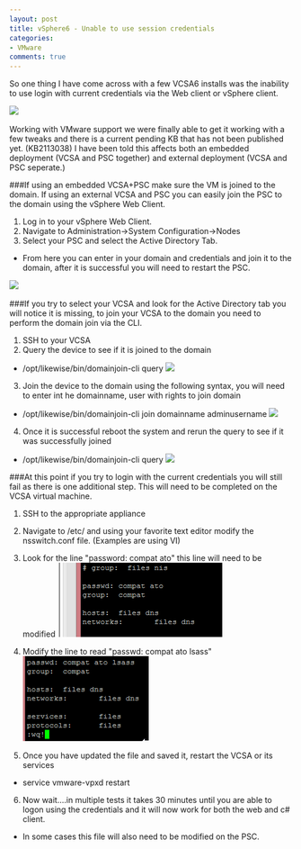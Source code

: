 ```yaml
---
layout: post
title: vSphere6 - Unable to use session credentials
categories:
- VMware
comments: true
---
```

So one thing I have come across with a few VCSA6 installs was the inability to use login with current credentials via the Web client or vSphere client.

![](/images/Screen-Shot-2015-04-13-at-10.57.41-AM.png)

Working with VMware support we were finally able to get it working with a few tweaks and there is a current pending KB that has not been published yet. (KB2113038) I have been told this affects both an embedded deployment (VCSA and PSC together) and external deployment (VCSA and PSC seperate.)

###If using an embedded VCSA+PSC make sure the VM is joined to the domain. If using an external VCSA and PSC you can easily join the PSC to the domain using the vSphere Web Client.

1. Log in to your vSphere Web Client.
2. Navigate to Administration->System Configuration->Nodes
3. Select your PSC and select the Active Directory Tab.
- From here you can enter in your domain and credentials and join it to the domain, after it is successful you will need to restart the PSC.

![](/images/Screen-Shot-2015-04-13-at-11.37.23-AM.png)

###If you try to select your VCSA and look for the Active Directory tab you will notice it is missing, to join your VCSA to the domain you need to perform the domain join via the CLI.

1. SSH to your VCSA
2. Query the device to see if it is joined to the domain
- /opt/likewise/bin/domainjoin-cli query
![](/images/Screen-Shot-2015-04-13-at-11.42.37-AM.png)
3. Join the device to the domain using the following syntax, you will need to enter int he domainname, user with rights to join domain
- /opt/likewise/bin/domainjoin-cli join domainname adminusername
![](/images/Screen-Shot-2015-04-13-at-11.43.31-AM.png)
4. Once it is successful reboot the system and rerun the query to see if it was successfully joined
- /opt/likewise/bin/domainjoin-cli query
![](/images/Screen-Shot-2015-04-13-at-11.43.45-AM.png)

###At this point if you try to login with the current credentials you will still fail as there is one additional step. This will need to be completed on the VCSA virtual machine.

1. SSH to the appropriate appliance
2. Navigate to /etc/ and using your favorite text editor modify the nsswitch.conf file. (Examples are using VI)
3. Look for the line "password: compat ato" this line will need to be modified
![](/images/Screen-Shot-2015-04-13-at-11.01.00-AM.png)
4. Modify the line to read "passwd: compat ato lsass"
![](/images/Screen-Shot-2015-04-13-at-11.02.20-AM.png)

5. Once you have updated the file and saved it, restart the VCSA or its services
- service vmware-vpxd restart
6. Now wait....in multiple tests it takes 30 minutes until you are able to logon using the credentials and it will now work for both the web and c# client.
- In some cases this file will also need to be modified on the PSC.
